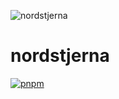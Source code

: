 ![nordstjerna](https://assets.solidjs.com/banner?type=nordstjerna&background=tiles&project=%20)

# nordstjerna

[![pnpm](https://img.shields.io/badge/maintained%20with-pnpm-cc00ff.svg?style=for-the-badge&logo=pnpm)](https://pnpm.io/)
